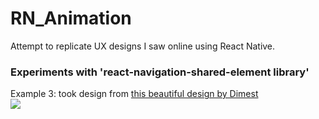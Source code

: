 # RN_Animation

Attempt to replicate UX designs I saw online using React Native. 

### Experiments with 'react-navigation-shared-element library'
Example 3: took design from [this beautiful design by Dimest](https://dribbble.com/shots/5529409-Photography-Motion) \
![](./showcase/sharedElement_ex3.gif)

